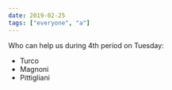 ```yaml
---
date: 2019-02-25
tags: ["everyone", "a"]
---
```

Who can help us during 4th period on Tuesday:

- Turco
- Magnoni
- Pittigliani
